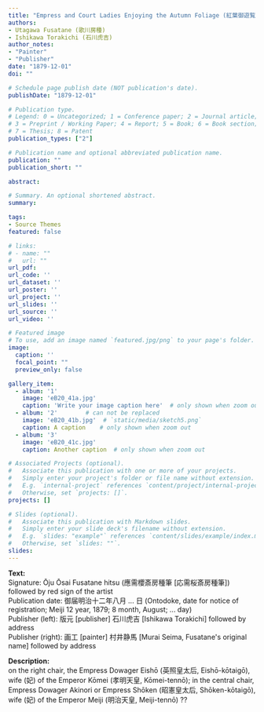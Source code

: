 ```yaml
---
title: "Empress and Court Ladies Enjoying the Autumn Foliage (紅葉御遊覧之圖, Momiji goyūran no zu)"
authors:
- Utagawa Fusatane (歌川房種)
- Ishikawa Torakichi (石川虎吉)
author_notes:
- "Painter"
- "Publisher"
date: "1879-12-01"
doi: ""

# Schedule page publish date (NOT publication's date).
publishDate: "1879-12-01"

# Publication type.
# Legend: 0 = Uncategorized; 1 = Conference paper; 2 = Journal article;
# 3 = Preprint / Working Paper; 4 = Report; 5 = Book; 6 = Book section;
# 7 = Thesis; 8 = Patent
publication_types: ["2"]

# Publication name and optional abbreviated publication name.
publication: ""
publication_short: ""

abstract:

# Summary. An optional shortened abstract.
summary:

tags:
- Source Themes
featured: false

# links:
# - name: ""
#   url: ""
url_pdf:
url_code: ''
url_dataset: ''
url_poster: ''
url_project: ''
url_slides: ''
url_source: ''
url_video: ''

# Featured image
# To use, add an image named `featured.jpg/png` to your page's folder.
image:
  caption: ''
  focal_point: ""
  preview_only: false

gallery_item:  
  - album: '1'
    image: 'eB20_41a.jpg'
    caption: 'Write your image caption here'  # only shown when zoom out
  - album: '2'        # can not be replaced
    image: 'eB20_41b.jpg'  # `static/media/sketch5.png`
    caption: A caption    # only shown when zoom out
  - album: '3'
    image: 'eB20_41c.jpg'
    caption: Another caption  # only shown when zoom out

# Associated Projects (optional).
#   Associate this publication with one or more of your projects.
#   Simply enter your project's folder or file name without extension.
#   E.g. `internal-project` references `content/project/internal-project/index.md`.
#   Otherwise, set `projects: []`.
projects: []

# Slides (optional).
#   Associate this publication with Markdown slides.
#   Simply enter your slide deck's filename without extension.
#   E.g. `slides: "example"` references `content/slides/example/index.md`.
#   Otherwise, set `slides: ""`.
slides:
---
```


<b>Text:</b><br />
Signature: Ōju Ōsai Fusatane hitsu (應需櫻斎房種筆 [応需桜斎房種筆]) followed by red sign of the artist<br />
Publication date: 御届明治十二年八月 ... 日 (Ontodoke, date for notice of registration; Meiji 12 year, 1879; 8 month, August; ... day)<br />
Publisher (left): 版元 [publisher] 石川虎吉 [Ishikawa Torakichi] followed by address<br />
Publisher (right): 画工 [painter] 村井静馬 [Murai Seima, Fusatane's original name] followed by address<br />

<b>Description:</b><br />
on the right chair, the Empress Dowager Eishō (英照皇太后, Eishō-kōtaigō), wife (妃) of the Emperor Kōmei (孝明天皇, Kōmei-tennō); in the central chair, Empress Dowager Akinori or Empress Shōken (昭憲皇太后, Shōken-kōtaigō), wife (妃) of the Emperor Meiji (明治天皇, Meiji-tennō) ??
